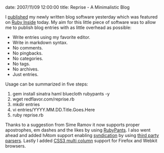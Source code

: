 date: 2007/11/09 12:00:00
title: Reprise - A Minimalistic Blog

I [published][1] my newly written blog software yesterday which was featured on
[Ruby Inside][2] today. My aim for this little piece of software was to allow
me to publish blog entries with as little overhead as possible:

* Write entries using my favorite editor.
* Write in markdown syntax.
* No comments.
* No pingbacks.
* No categories.
* No tags.
* No archives.
* Just entries.

Usage can be summarized in five steps:

1. gem install sinatra haml bluecloth rubypants -y
2. wget redflavor.com/reprise.rb
3. mkdir entries
4. vi entries/YYYY.MM.DD.Title.Goes.Here
5. ruby reprise.rb

Thanks to a suggestion from Sime Ramov it now supports proper apostrophes, em
dashes and the likes by using [RubyPants][3]. I also went ahead and added hAtom
support enabling [syndication][4] by using [third party parsers][5]. Lastly I
added [CSS3 multi column][6] support for Firefox and Webkit browsers.

[1]: http://github.com/uggedal/reprise
[2]: http://www.rubyinside.com/reprise-a-ruby-powered-blogging-app-in-100-lines-including-templates-646.html
[3]: http://chneukirchen.org/repos/rubypants/
[4]: http://tools.microformatic.com/transcode/atom/hatom/journal.redflavor.com
[5]: http://tools.microformatic.com/help/xhtml/hatom/
[6]: http://www.w3.org/TR/css3-multicol/
